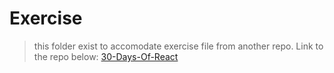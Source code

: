 # Exercise

> this folder exist to accomodate exercise file from another repo. Link to the repo below:
> [30-Days-Of-React](https://github.com/rafivalli261/30-Days-Of-React/tree/exercise-solution)
